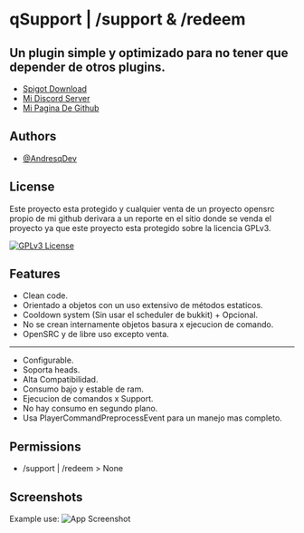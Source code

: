 # qSupport | /support & /redeem


## Un plugin simple y optimizado para no tener que depender de otros plugins.

 - [Spigot Download](https://www.spigotmc.org/resources/qsupport.109692/)
 - [Mi Discord Server](https://discord.gg/jr4A3y3nzq)
 - [Mi Pagina De Github](https://github.com/AndresqDev)


## Authors

- [@AndresqDev](https://github.com/AndresqDev)


## License

Este proyecto esta protegido y cualquier venta de un proyecto opensrc propio de mi github derivara a un reporte en el sitio donde se venda el proyecto ya que este proyecto esta protegido sobre la licencia GPLv3.

[![GPLv3 License](https://img.shields.io/badge/License-GPL%20v3-yellow.svg)](https://opensource.org/licenses/)

## Features

- Clean code.
- Orientado a objetos con un uso extensivo de métodos estaticos.
- Cooldown system (Sin usar el scheduler de bukkit) + Opcional.
- No se crean internamente objetos basura x ejecucion de comando.
- OpenSRC y de libre uso excepto venta.
- ------------------------------------------
- Configurable.
- Soporta heads.
- Alta Compatibilidad.
- Consumo bajo y estable de ram.
- Ejecucion de comandos x Support.
- No hay consumo en segundo plano.
- Usa PlayerCommandPreprocessEvent para un manejo mas completo.

## Permissions
  
- /support | /redeem > None

## Screenshots
Example use:
![App Screenshot](https://cdn.discordapp.com/attachments/1066599943378325525/1096126328144679082/image.png)

